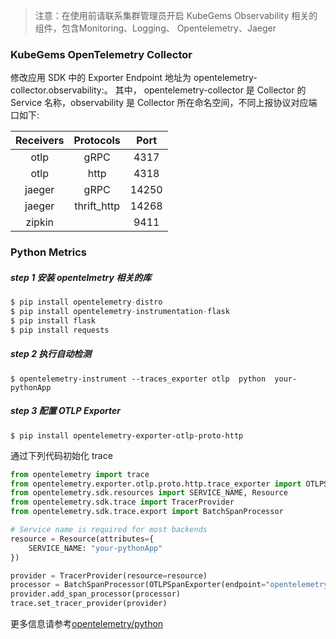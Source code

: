 > 注意：在使用前请联系集群管理员开启 KubeGems Observability 相关的组件，包含Monitoring、Logging、 Opentelemetry、Jaeger

### KubeGems OpenTelemetry Collector

修改应用 SDK 中的 Exporter Endpoint 地址为 opentelemetry-collector.observability:<port>。 其中， opentelemetry-collector 是 Collector 的 Service 名称，observability 是 Collector 所在命名空间，不同上报协议对应端口如下:

| Receivers |  Protocols  | Port  |
| :-------: | :---------: | :---: |
|   otlp    |    gRPC     | 4317  |
|   otlp    |    http     | 4318  |
|  jaeger   |    gRPC     | 14250 |
|  jaeger   | thrift_http | 14268 |
|  zipkin   |             | 9411  |

###  Python Metrics

##### step 1 安装 opentelmetry 相关的库

```python
$ pip install opentelemetry-distro
$ pip install opentelemetry-instrumentation-flask
$ pip install flask
$ pip install requests
```

##### step 2 执行自动检测

```
$ opentelemetry-instrument --traces_exporter otlp  python  your-pythonApp
```

##### step 3 配置 OTLP Exporter

```
$ pip install opentelemetry-exporter-otlp-proto-http
```

通过下列代码初始化 trace

```python
from opentelemetry import trace
from opentelemetry.exporter.otlp.proto.http.trace_exporter import OTLPSpanExporter
from opentelemetry.sdk.resources import SERVICE_NAME, Resource
from opentelemetry.sdk.trace import TracerProvider
from opentelemetry.sdk.trace.export import BatchSpanProcessor

# Service name is required for most backends
resource = Resource(attributes={
    SERVICE_NAME: "your-pythonApp"
})

provider = TracerProvider(resource=resource)
processor = BatchSpanProcessor(OTLPSpanExporter(endpoint="opentelemetry-collector.observability:4318"))
provider.add_span_processor(processor)
trace.set_tracer_provider(provider)
```



更多信息请参考[opentelemetry/python](https://opentelemetry.io/docs/instrumentation/python/getting-started/)


